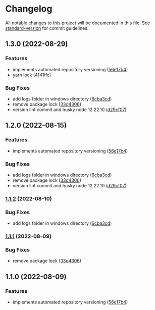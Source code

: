 # Changelog

All notable changes to this project will be documented in this file. See [standard-version](https://github.com/conventional-changelog/standard-version) for commit guidelines.

## 1.3.0 (2022-08-29)


### Features

* implements automated repository versioning ([56e17b4](https://github.com/seedz-ag/sdz-agent/commit/56e17b494c70415f6274a8ba36a7247f13fa5717))
* yarn lock ([4141ffc](https://github.com/seedz-ag/sdz-agent/commit/4141ffc280b24febde17600ff72c436fb3349b9e))


### Bug Fixes

* add logs folder in windows directory ([6cba3cd](https://github.com/seedz-ag/sdz-agent/commit/6cba3cd612e6fee3ae83a3556d9a3765d5be7cc7))
* remove package lock ([33d4306](https://github.com/seedz-ag/sdz-agent/commit/33d4306bea0ef392ea9a22c9873c2a55cb5c66d9))
* version lint commit and husky node 12.22.10 ([d29cf07](https://github.com/seedz-ag/sdz-agent/commit/d29cf07f9aa00ca752326d14c0644d373ec5c9f8))

## 1.2.0 (2022-08-15)


### Features

* implements automated repository versioning ([56e17b4](https://github.com/seedz-ag/sdz-agent/commit/56e17b494c70415f6274a8ba36a7247f13fa5717))


### Bug Fixes

* add logs folder in windows directory ([6cba3cd](https://github.com/seedz-ag/sdz-agent/commit/6cba3cd612e6fee3ae83a3556d9a3765d5be7cc7))
* remove package lock ([33d4306](https://github.com/seedz-ag/sdz-agent/commit/33d4306bea0ef392ea9a22c9873c2a55cb5c66d9))
* version lint commit and husky node 12.22.10 ([d29cf07](https://github.com/seedz-ag/sdz-agent/commit/d29cf07f9aa00ca752326d14c0644d373ec5c9f8))

### [1.1.2](https://github.com/seedz-ag/sdz-agent/compare/v1.1.1...v1.1.2) (2022-08-10)


### Bug Fixes

* add logs folder in windows directory ([6cba3cd](https://github.com/seedz-ag/sdz-agent/commit/6cba3cd612e6fee3ae83a3556d9a3765d5be7cc7))

### [1.1.1](https://github.com/seedz-ag/sdz-agent/compare/v1.1.0...v1.1.1) (2022-08-09)


### Bug Fixes

* remove package lock ([33d4306](https://github.com/seedz-ag/sdz-agent/commit/33d4306bea0ef392ea9a22c9873c2a55cb5c66d9))

## 1.1.0 (2022-08-09)


### Features

* implements automated repository versioning ([56e17b4](https://github.com/seedz-ag/sdz-agent/commit/56e17b494c70415f6274a8ba36a7247f13fa5717))
